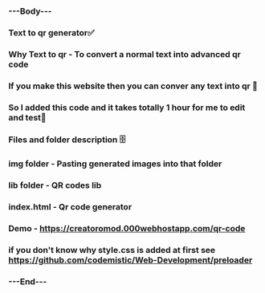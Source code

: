 ### ---Body---
### Text to qr generator✅
### Why Text to qr - To convert a normal text into advanced qr code
### If you make this website then you can conver any text into qr 🥺
### So I added this code and it takes totally 1 hour for me to edit and test🧰
### Files and folder description 🗄️
### img folder - Pasting generated images into that folder
### lib folder - QR codes lib
### index.html - Qr code generator
### Demo - https://creatoromod.000webhostapp.com/qr-code
### if you don't know why style.css is added at first see https://github.com/codemistic/Web-Development/preloader
### ---End---
